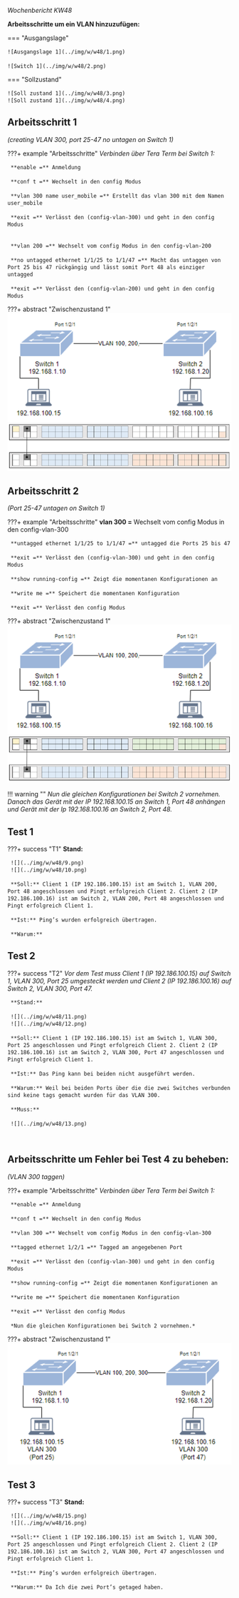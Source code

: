 *Wochenbericht KW48*

**Arbeitsschritte um ein VLAN hinzuzufügen:**

=== "Ausgangslage"

    ![Ausgangslage 1](../img/w/w48/1.png)

    ![Switch 1](../img/w/w48/2.png)

=== "Sollzustand"

    ![Soll zustand 1](../img/w/w48/3.png)
    ![Soll zustand 1](../img/w/w48/4.png)

## **Arbeitsschritt 1**

*(creating VLAN 300, port 25-47 no untagen on Switch 1)*

???+ example "Arbeitsschritte"
     *Verbinden über Tera Term bei Switch 1:*

     **enable =** Anmeldung

     **conf t =** Wechselt in den config Modus

     **vlan 300 name user_mobile =** Erstellt das vlan 300 mit dem Namen user_mobile

     **exit =** Verlässt den (config-vlan-300) und geht in den config Modus


     **vlan 200 =** Wechselt vom config Modus in den config-vlan-200

     **no untagged ethernet 1/1/25 to 1/1/47 =** Macht das untaggen von Port 25 bis 47 rückgängig und lässt somit Port 48 als einziger untagged

     **exit =** Verlässt den (config-vlan-200) und geht in den config Modus

???+ abstract "Zwischenzustand 1"
     ![](../img/w/w48/5.png)
     ![](../img/w/w48/6.png)
     
## **Arbeitsschritt 2**

*(Port 25-47 untagen on Switch 1)*

???+ example "Arbeitsschritte"
     **vlan 300 =** Wechselt vom config Modus in den config-vlan-300

     **untagged ethernet 1/1/25 to 1/1/47 =** untagged die Ports 25 bis 47

     **exit =** Verlässt den (config-vlan-300) und geht in den config Modus

     **show running-config =** Zeigt die momentanen Konfigurationen an

     **write me =** Speichert die momentanen Konfiguration

     **exit =** Verlässt den config Modus

???+ abstract "Zwischenzustand 1"
     ![](../img/w/w48/7.png)
     ![](../img/w/w48/8.png)

!!! warning ""
    *Nun die gleichen Konfigurationen bei Switch 2 vornehmen. Danach das Gerät mit der IP 192.168.100.15 an Switch 1, Port 48 anhängen und Gerät mit der Ip 192.168.100.16 an Switch 2, Port 48.*

## **Test 1**

???+ success "T1"
     **Stand:**

     ![](../img/w/w48/9.png)
     ![](../img/w/w48/10.png)

     **Soll:** Client 1 (IP 192.186.100.15) ist am Switch 1, VLAN 200, Port 48 angeschlossen und Pingt erfolgreich Client 2. Client 2 (IP 192.186.100.16) ist am Switch 2, VLAN 200, Port 48 angeschlossen und Pingt erfolgreich Client 1.

     **Ist:** Ping’s wurden erfolgreich übertragen.

     **Warum:**

## **Test 2**

???+ success "T2"
     *Vor dem Test muss Client 1 (IP 192.186.100.15) auf Switch 1, VLAN 300, Port 25 umgesteckt werden und Client 2 (IP 192.186.100.16) auf Switch 2, VLAN 300, Port 47.*

     **Stand:**

     ![](../img/w/w48/11.png)
     ![](../img/w/w48/12.png)

     **Soll:** Client 1 (IP 192.186.100.15) ist am Switch 1, VLAN 300, Port 25 angeschlossen und Pingt erfolgreich Client 2. Client 2 (IP 192.186.100.16) ist am Switch 2, VLAN 300, Port 47 angeschlossen und Pingt erfolgreich Client 1.

     **Ist:** Das Ping kann bei beiden nicht ausgeführt werden.

     **Warum:** Weil bei beiden Ports über die die zwei Switches verbunden sind keine tags gemacht wurden für das VLAN 300.

     **Muss:**

     ![](../img/w/w48/13.png)
 
## **Arbeitsschritte um Fehler bei Test 4 zu beheben:**

*(VLAN 300 taggen)*

???+ example "Arbeitsschritte"
     *Verbinden über Tera Term bei Switch 1:*

     **enable =** Anmeldung

     **conf t =** Wechselt in den config Modus

     **vlan 300 =** Wechselt vom config Modus in den config-vlan-300

     **tagged ethernet 1/2/1 =** Tagged am angegebenen Port

     **exit =** Verlässt den (config-vlan-300) und geht in den config Modus

     **show running-config =** Zeigt die momentanen Konfigurationen an

     **write me =** Speichert die momentanen Konfiguration

     **exit =** Verlässt den config Modus

     *Nun die gleichen Konfigurationen bei Switch 2 vornehmen.*

???+ abstract "Zwischenzustand 1"
     ![](../img/w/w48/14.png)

## **Test 3**

???+ success "T3"
     **Stand:**

     ![](../img/w/w48/15.png)
     ![](../img/w/w48/16.png)

     **Soll:** Client 1 (IP 192.186.100.15) ist am Switch 1, VLAN 300, Port 25 angeschlossen und Pingt erfolgreich Client 2. Client 2 (IP 192.186.100.16) ist am Switch 2, VLAN 300, Port 47 angeschlossen und Pingt erfolgreich Client 1.

     **Ist:** Ping’s wurden erfolgreich übertragen.

     **Warum:** Da Ich die zwei Port’s getaged haben.
